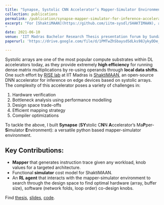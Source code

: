 ```yaml
---
title: "Synapse, Systolic CNN Accelerator’s Mapper-Simulator Environment"
collection: publications
permalink: /publication/synapse-mapper-simulator-for-inference-accelerator
excerpt: "For [ShaktiMAAN](https://github.com/iitm-sysdl/SHAKTIMAAN), an open-source **systolic inference accelerator** effort at [RISE](https://shakti.org.in/) lab, I designed a python compiler that schedules instructions given network, architecture configuration, and an event-driven, analytical, data-flow accurate simulator. This infrastructure helped address challenges in hardware verification, bottleneck analysis, design-space trade-offs, and **compiler optimization** for our accelerator. Further, **Deep Reinforcement Learning agents** (using PPO optimization algorithm) were used along with mapper-simulator to evaluate and explore the design space (tunable hardware/software knobs like buffer-size, loop-order, etc.) of our hardware to map DL networks **∼10%** more efficiently than existing heuristics on our hardware. Find [slides](https://drive.google.com/file/d/1NnDDXgM6h1zbRrv5gJUAIdI9pAYBtN9T/view?usp=sharing), [code](https://github.com/sundar7D0/Synapse).
"
date: 2021-06-10
venue: 'IIT Madras Bachelor Research Thesis presentation forum by Sundar Raman P'
paperurl: 'https://drive.google.com/file/d/1PMTwZhSbaysdSdLks98JykyDDe_itRQa/view?usp=sharing'

---
```



Systolic arrays are one of the most popular compute substrates within DL accelerators today, as they provide extremely **high efficiency** for running dense matrix multiplications by re-using operands through **local data shifts**. One such effort by [RISE lab](https://shakti.org.in/) at IIT Madras is [ShaktiMAAN](https://github.com/iitm-sysdl/SHAKTIMAAN), an open-source DNN accelerator for inference on edge devices based on systolic arrays. The complexity of this accelerator poses a variety of challenges in:
1. Hardware verification
2. Bottleneck analysis using performance modelling
3. Design space trade-offs
4. Efficient mapping strategy
5. Compiler optimizations

To tackle the above, I built **Synapse** (**SY**stolic C**N**N **A**ccelerator’s Ma**P**per-**S**imulator **E**nvironment): a versatile python based mapper-simulator environment.


## Key Contributions:

* **Mapper** that generates instruction trace given any workload, knob values for a targeted architecture.
* Functional **simulator** cost model for ShaktiMAAN.
* An **RL agent** that interacts with the mapper-simulator environment to search through the design space to find optimal hardware (array, buffer size), software (network folds, loop order) co-design knobs.

Find [thesis](https://drive.google.com/file/d/1PMTwZhSbaysdSdLks98JykyDDe_itRQa/view?usp=sharing), [slides](https://drive.google.com/file/d/1NnDDXgM6h1zbRrv5gJUAIdI9pAYBtN9T/view?usp=sharing), [code](https://github.com/sundar7D0/Synapse).

